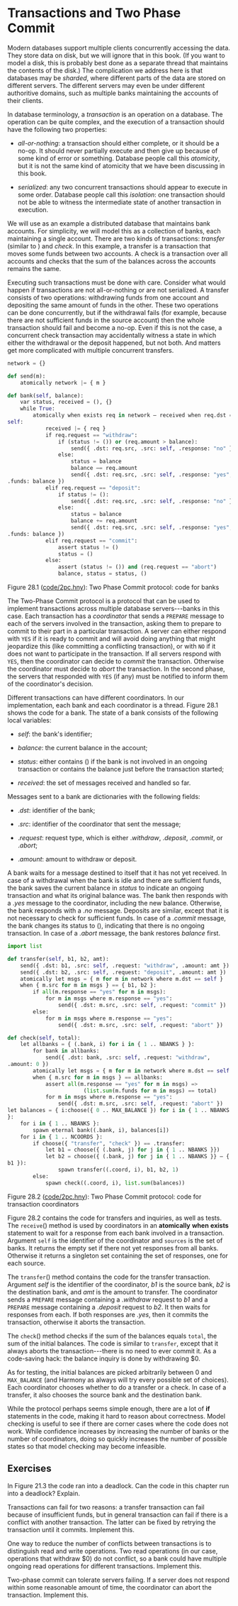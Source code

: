 
# Transactions and Two Phase Commit 

Modern databases support multiple clients concurrently accessing the
data. They store data on disk, but we will ignore that in this book. (If
you want to model a disk, this is probably best done as a separate
thread that maintains the contents of the disk.) The complication we
address here is that databases may be *sharded*, where different parts
of the data are stored on different servers. The different servers may
even be under different authoritive domains, such as multiple banks
maintaining the accounts of their clients.

In database terminology, a *transaction* is an operation on a database.
The operation can be quite complex, and the execution of a transaction
should have the following two properties:

-   *all-or-nothing*: a transaction should either complete, or it should
    be a no-op. It should never partially execute and then give up
    because of some kind of error or something. Database people call
    this *atomicity*, but it is not the same kind of atomicity that we
    have been discussing in this book.

-   *serialized*: any two concurrent transactions should appear to
    execute in some order. Database people call this *isolation*: one
    transaction should not be able to witness the intermediate state of
    another transaction in execution.

We will use as an example a distributed database that maintains bank
accounts. For simplicity, we will model this as a collection of banks,
each maintaining a single account. There are two kinds of transactions:
*transfer* (similar to ) and *check*. In this example, a transfer is a
transaction that moves some funds between two accounts. A check is a
transaction over all accounts and checks that the sum of the balances
across the accounts remains the same.

Executing such transactions must be done with care. Consider what would
happen if transactions are not all-or-nothing or are not serialized. A
transfer consists of two operations: withdrawing funds from one account
and depositing the same amount of funds in the other. These two
operations can be done concurrently, but if the withdrawal fails (for
example, because there are not sufficient funds in the source account)
then the whole transaction should fail and become a no-op. Even if this
is not the case, a concurrent check transaction may accidentally witness
a state in which either the withdrawal or the deposit happened, but not
both. And matters get more complicated with multiple concurrent
transfers.

```python title="2pc.hny"
network = {}

def send(m):
    atomically network |= { m }

def bank(self, balance):
    var status, received = (), {}
    while True:
        atomically when exists req in network – received when req.dst ==
self:
            received |= { req }
            if req.request == "withdraw":
                if (status != ()) or (req.amount > balance):
                    send({ .dst: req.src, .src: self, .response: "no" })
                else:
                    status = balance
                    balance –= req.amount
                    send({ .dst: req.src, .src: self, .response: "yes",
.funds: balance })
            elif req.request == "deposit":
                if status != ():
                    send({ .dst: req.src, .src: self, .response: "no" })
                else:
                    status = balance
                    balance += req.amount
                    send({ .dst: req.src, .src: self, .response: "yes",
.funds: balance })
            elif req.request == "commit":
                assert status != ()
                status = ()
            else:
                assert (status != ()) and (req.request == "abort")
                balance, status = status, ()
```

<figcaption>Figure 28.1 (<a href=https://harmony.cs.cornell.edu/code/2pc.hny>code/2pc.hny</a>): 
Two Phase Commit protocol: code for banks </figcaption>

The Two-Phase Commit protocol is a protocol that can be used
to implement transactions across multiple database servers---banks in
this case. Each transaction has a *coordinator* that sends a `PREPARE`
message to each of the servers involved in the transaction, asking them
to prepare to commit to their part in a particular transaction. A server
can either respond with `YES` if it is ready to commit and will avoid
doing anything that might jeopardize this (like committing a conflicting
transaction), or with `NO` if it does not want to participate in the
transaction. If all servers respond with `YES`, then the coordinator can
decide to *commit* the transaction. Otherwise the coordinator must
decide to *abort* the transaction. In the second phase, the servers that
responded with `YES` (if any) must be notified to inform them of the
coordinator's decision.

Different transactions can have different coordinators. In our
implementation, each bank and each coordinator is a thread. Figure 28.1
shows the code for a bank. The state of a bank consists of the following
local variables:

-   *self*: the bank's identifier;

-   *balance*: the current balance in the account;

-   *status*: either contains () if the bank is not involved in an
    ongoing transaction or contains the balance just before the
    transaction started;

-   *received*: the set of messages received and handled so far.

Messages sent to a bank are dictionaries with the following fields:

-   .*dst*: identifier of the bank;

-   .*src*: identifier of the coordinator that sent the message;

-   .*request*: request type, which is either .*withdraw*, .*deposit*,
    .*commit*, or .*abort*;

-   .*amount*: amount to withdraw or deposit.

A bank waits for a message destined to itself that it has not yet
received. In case of a withdrawal when the bank is idle and there are
sufficient funds, the bank saves the current balance in *status* to
indicate an ongoing transaction and what its original balance was. The
bank then responds with a .*yes* message to the coordinator, including
the new balance. Otherwise, the bank responds with a .*no* message.
Deposits are similar, except that it is not necessary to check for
sufficient funds. In case of a .*commit* message, the bank changes its
status to (), indicating that there is no ongoing transaction. In case
of a .*abort* message, the bank restores *balance* first.

```python
import list

def transfer(self, b1, b2, amt):
    send({ .dst: b1, .src: self, .request: "withdraw", .amount: amt })
    send({ .dst: b2, .src: self, .request: "deposit", .amount: amt })
    atomically let msgs = { m for m in network where m.dst == self }
    when { m.src for m in msgs } == { b1, b2 }:
        if all(m.response == "yes" for m in msgs):
            for m in msgs where m.response == "yes":
                send({ .dst: m.src, .src: self, .request: "commit" })
        else:
            for m in msgs where m.response == "yes":
                send({ .dst: m.src, .src: self, .request: "abort" })

def check(self, total):
    let allbanks = { (.bank, i) for i in { 1 .. NBANKS } }:
        for bank in allbanks:
            send({ .dst: bank, .src: self, .request: "withdraw",
.amount: 0 })
        atomically let msgs = { m for m in network where m.dst == self }
        when { m.src for m in msgs } == allbanks:
            assert all(m.response == "yes" for m in msgs) =>
                        (list.sum(m.funds for m in msgs) == total)
            for m in msgs where m.response == "yes":
                send({ .dst: m.src, .src: self, .request: "abort" })
let balances = { i:choose({ 0 .. MAX_BALANCE }) for i in { 1 .. NBANKS }
}:
    for i in { 1 .. NBANKS }:
        spawn eternal bank((.bank, i), balances[i])
    for i in { 1 .. NCOORDS }:
        if choose({ "transfer", "check" }) == .transfer:
            let b1 = choose({ (.bank, j) for j in { 1 .. NBANKS }})
            let b2 = choose({ (.bank, j) for j in { 1 .. NBANKS }} – {
b1 }):
                spawn transfer((.coord, i), b1, b2, 1)
        else:
            spawn check((.coord, i), list.sum(balances))
```

<figcaption>Figure 28.2 (<a href=https://harmony.cs.cornell.edu/code/2pc.hny>code/2pc.hny</a>): 
Two Phase Commit protocol: code for transaction coordinators
</figcaption>

Figure 28.2 contains the code for transfers and inquiries, as well as
tests. The `receive`() method is used by coordinators in an
**atomically** **when** **exists** statement to wait for a response from
each bank involved in a transaction. Argument `self` is the identifier
of the coordinator and `sources` is the set of banks. It returns the
empty set if there not yet responses from all banks. Otherwise it
returns a singleton set containing the set of responses, one for each
source.

The `transfer`() method contains the code for the transfer transaction.
Argument *self* is the identifier of the coordinator, *b1* is the source
bank, *b2* is the destination bank, and *amt* is the amount to transfer.
The coordinator sends a `PREPARE` message containing a .*withdraw*
request to *b1* and a `PREPARE` message containing a .*deposit* request
to *b2*. It then waits for responses from each. If both responses are
.*yes*, then it commits the transaction, otherwise it aborts the
transaction.

The `check`() method checks if the sum of the balances equals `total`,
the sum of the initial balances. The code is similar to `transfer`,
except that it always aborts the transaction---there is no need to ever
commit it. As a code-saving hack: the balance inquiry is done by
withdrawing \$0.

As for testing, the initial balances are picked arbitrarily between 0
and `MAX_BALANCE` (and Harmony as always will try every possible set of
choices). Each coordinator chooses whether to do a transfer or a check.
In case of a transfer, it also chooses the source bank and the
destination bank.

While the protocol perhaps seems simple enough, there are a lot of
**if** statements in the code, making it hard to reason about
correctness. Model checking is useful to see if there are corner cases
where the code does not work. While confidence increases by increasing
the number of banks or the number of coordinators, doing so quickly
increases the number of possible states so that model checking may
become infeasible.

## Exercises 

In Figure 21.3 the code ran into a deadlock. Can the code in this chapter run into a
deadlock? Explain.

Transactions can fail for two reasons: a transfer transaction can fail
because of insufficient funds, but in general transaction can fail if
there is a conflict with another transaction. The latter can be fixed by
retrying the transaction until it commits. Implement this.

One way to reduce the number of conflicts between transactions is to
distinguish read and write operations. Two read operations (in our case,
operations that withdraw \$0) do not conflict, so a bank could have
multiple ongoing read operations for different transactions. Implement
this.

Two-phase commit can tolerate servers failing. If a server does not
respond within some reasonable amount of time, the coordinator can abort
the transaction. Implement this.

